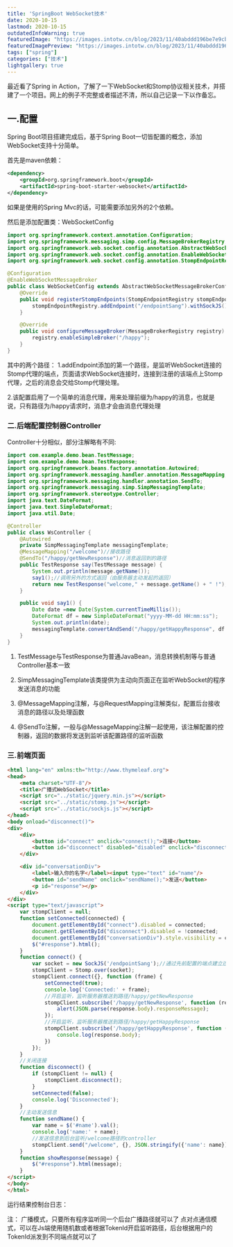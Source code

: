 ```yaml
---
title: 'SpringBoot WebSocket技术'
date: 2020-10-15
lastmod: 2020-10-15
outdatedInfoWarning: true
featuredImage: "https://images.intotw.cn/blog/2023/11/40abddd196be7e9cb79b83534d4983a4.webp"
featuredImagePreview: "https://images.intotw.cn/blog/2023/11/40abddd196be7e9cb79b83534d4983a4.webp"
tags: ["spring"]
categories: ["技术"]
lightgallery: true
---
```


最近看了Spring in Action，了解了一下WebSocket和Stomp协议相关技术，并搭建了一个项目。网上的例子不完整或者描述不清，所以自己记录一下以作备忘。

## 一.配置

Spring Boot项目搭建完成后，基于Spring Boot一切皆配置的概念，添加WebSocket支持十分简单。

首先是maven依赖：
```xml
<dependency>
	<groupId>org.springframework.boot</groupId>
	<artifactId>spring-boot-starter-websocket</artifactId>
</dependency>
```
如果是使用的Spring Mvc的话，可能需要添加另外的2个依赖。

然后是添加配置类：WebSocketConfig
```java
import org.springframework.context.annotation.Configuration;
import org.springframework.messaging.simp.config.MessageBrokerRegistry;
import org.springframework.web.socket.config.annotation.AbstractWebSocketMessageBrokerConfigurer;
import org.springframework.web.socket.config.annotation.EnableWebSocketMessageBroker;
import org.springframework.web.socket.config.annotation.StompEndpointRegistry;

@Configuration
@EnableWebSocketMessageBroker
public class WebSocketConfig extends AbstractWebSocketMessageBrokerConfigurer {
    @Override
    public void registerStompEndpoints(StompEndpointRegistry stompEndpointRegistry) {
        stompEndpointRegistry.addEndpoint("/endpointSang").withSockJS();
    }

    @Override
    public void configureMessageBroker(MessageBrokerRegistry registry) {
        registry.enableSimpleBroker("/happy");
    }
}
```
其中的两个路径：
1.addEndpoint添加的第一个路径，是监听WebSocket连接的Stomp代理的端点，页面请求WebSocket连接时，连接到注册的该端点上Stomp代理，之后的消息会交给Stomp代理处理。

2.该配置启用了一个简单的消息代理，用来处理前缀为/happy的消息，也就是说，只有路径为/happy请求时，消息才会由消息代理处理


### 二.后端配置控制器Controller

Controller十分相似，部分注解略有不同:
```java
import com.example.demo.bean.TestMessage;
import com.example.demo.bean.TestResponse;
import org.springframework.beans.factory.annotation.Autowired;
import org.springframework.messaging.handler.annotation.MessageMapping;
import org.springframework.messaging.handler.annotation.SendTo;
import org.springframework.messaging.simp.SimpMessagingTemplate;
import org.springframework.stereotype.Controller;
import java.text.DateFormat;
import java.text.SimpleDateFormat;
import java.util.Date;

@Controller
public class WsController {
    @Autowired
    private SimpMessagingTemplate messagingTemplate;
    @MessageMapping("/welcome")//接收路径
    @SendTo("/happy/getNewResponse")//消息返回到的路径
    public TestResponse say(TestMessage message) {
        System.out.println(message.getName());
        say1();//调用另外的方式返回（由服务器主动发起的返回）
        return new TestResponse("welcome," + message.getName() + " !");//这次同步通信的返回
    }

    public void say1() {
        Date date =new Date(System.currentTimeMillis());
        DateFormat df = new SimpleDateFormat("yyyy-MM-dd HH:mm:ss");
        System.out.println(date);
        messagingTemplate.convertAndSend("/happy/getHappyResponse", df.format(new Date()));//设置路径以及内容，返回当前服务器时间
    }
}
```

1. TestMessage与TestResponse为普通JavaBean，消息转换机制等与普通Controller基本一致

2. SimpMessagingTemplate该类提供为主动向页面正在监听WebSocket的程序发送消息的功能

3. @MessageMapping注解，与@RequestMapping注解类似，配置后台接收消息的路径以及处理函数
   
4. @SendTo注解，一般与@MessageMapping注解一起使用，该注解配置的控制器，返回的数据将发送到监听该配置路径的监听函数


### 三.前端页面
```html
<html lang="en" xmlns:th="http://www.thymeleaf.org">
<head>
    <meta charset="UTF-8"/>
    <title>广播式WebSocket</title>
    <script src="../static/jquery.min.js"></script>
    <script src="../static/stomp.js"></script>
    <script src="../static/sockjs.js"></script>
</head>
<body onload="disconnect()">
<div>
    <div>
        <button id="connect" onclick="connect();">连接</button>
        <button id="disconnect" disabled="disabled" onclick="disconnect();">断开连接</button>
    </div>

    <div id="conversationDiv">
        <label>输入你的名字</label><input type="text" id="name"/>
        <button id="sendName" onclick="sendName();">发送</button>
        <p id="response"></p>
    </div>
</div>
<script type="text/javascript">
    var stompClient = null;
    function setConnected(connected) {
        document.getElementById("connect").disabled = connected;
        document.getElementById("disconnect").disabled = !connected;
        document.getElementById("conversationDiv").style.visibility = connected ? 'visible' : 'hidden';
        $("#response").html();
    }
    function connect() {
        var socket = new SockJS('/endpointSang');//通过先前配置的端点建立连接
        stompClient = Stomp.over(socket);
        stompClient.connect({}, function (frame) {
            setConnected(true);
            console.log('Connected:' + frame);
            //开启监听，监听服务器推送到路径/happy/getNewResponse
            stompClient.subscribe('/happy/getNewResponse', function (response) {
                alert(JSON.parse(response.body).responseMessage);
            });
            //开启监听，监听服务器推送到路径/happy/getHappyResponse
            stompClient.subscribe('/happy/getHappyResponse', function (response) {
                console.log(response.body);
            })
        });
    }
    //关闭连接
    function disconnect() {
        if (stompClient != null) {
            stompClient.disconnect();
        }
        setConnected(false);
        console.log('Disconnected');
    }
    //主动发送信息
    function sendName() {
        var name = $('#name').val();
        console.log('name:' + name);
        //发送信息到后台监听/welcome路径的controller
        stompClient.send("/welcome", {}, JSON.stringify({'name': name}));
    }
    function showResponse(message) {
        $("#response").html(message);
    }
</script>
</body>
</html>
```
运行结果控制台日志：

注：
广播模式，只要所有程序监听同一个后台广播路径就可以了
点对点通信模式，可以在Js端使用随机数或者根据TokenId开启监听路径，后台根据用户的TokenId派发到不同端点就可以了
